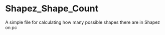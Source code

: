 # Shapez_Shape_Count
A simple file for calculating how many possible shapes there are in Shapez on pc
